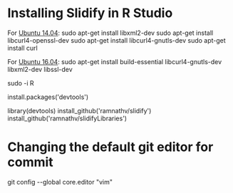 Installing Slidify in R Studio
==============================

For [Ubuntu 14.04](http://stackoverflow.com/questions/30794035/install-packagesdevtools-on-r-3-0-2-fails-in-ubuntu-14-04):
sudo apt-get install libxml2-dev
sudo apt-get install libcurl4-openssl-dev
sudo apt-get install libcurl4-gnutls-dev
sudo apt-get install curl

For [Ubuntu 16.04](https://www.digitalocean.com/community/tutorials/how-to-install-r-packages-using-devtools-on-ubuntu-16-04):
sudo apt-get install build-essential libcurl4-gnutls-dev libxml2-dev libssl-dev

sudo -i R

install.packages('devtools')

library(devtools)
install_github('ramnathv/slidify')
install_github('ramnathv/slidifyLibraries')

Changing the default git editor for commit
==========================================

git config --global core.editor "vim"
